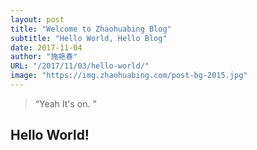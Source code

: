 ```yaml
---
layout: post
title: "Welcome to Zhaohuabing Blog"
subtitle: "Hello World, Hello Blog"
date: 2017-11-04
author: "施艳春"
URL: "/2017/11/03/hello-world/"
image: "https://img.zhaohuabing.com/post-bg-2015.jpg"
---
```


> “Yeah It's on. ”

## Hello World!
